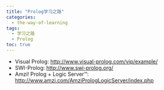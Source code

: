 ```yaml
---
title: "Prolog学习之路"
categories:
  - the-way-of-learning
tags:
  - 学习之路
  - Prolog
toc: true
---
```


* Visual Prolog: <http://www.visual-prolog.com/vip/example/>
* SWI-Prolog: <http://www.swi-prolog.org/>
* Amzi! Prolog + Logic Server™: <http://www.amzi.com/AmziPrologLogicServer/index.php>
